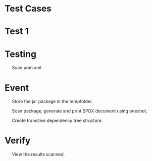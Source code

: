 <h1>Test Cases</h1>
<h1>Test 1</h1>
<h1>Testing</h1><ul>Scan pom.xml.</ul>
<h1>Event</h1><ul>Store the jar package in the tempfolder.</ul>
              <ul>Scan package, generate and print SPDX document using oneshot.</ul>
              <ul>Create transitive dependency tree structure.</ul>
<h1>Verify</h1><ul>View the results scanned.</ul>



